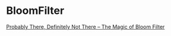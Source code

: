 # BloomFilter
<a href="https://www.sushilawale.com/bloom-filter.html"> Probably There, Definitely Not There – The Magic of Bloom Filter </a>
